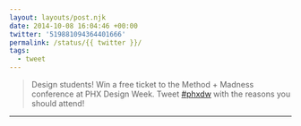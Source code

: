 ```yaml
---
layout: layouts/post.njk
date: 2014-10-08 16:04:46 +00:00
twitter: '519881094364401666'
permalink: /status/{{ twitter }}/
tags: 
  - tweet
---
```


> Design students! Win a free ticket to the Method + Madness conference at PHX Design Week. Tweet [#phxdw](https://twitter.com/hashtag/phxdw) with the reasons you should attend!

---
